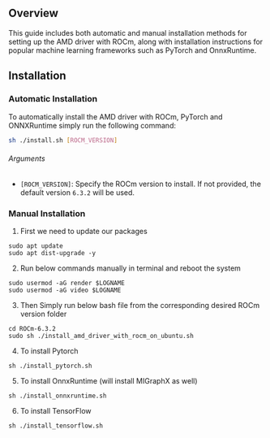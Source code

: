 ## Overview

This guide includes both automatic and manual installation methods for setting up the AMD driver with ROCm, along with installation instructions for popular machine learning frameworks such as PyTorch and OnnxRuntime.

## Installation

### Automatic Installation

To automatically install the AMD driver with ROCm, PyTorch and ONNXRuntime simply run the following command:

```bash
sh ./install.sh [ROCM_VERSION]
```
###### Arguments

- `[ROCM_VERSION]`: Specify the ROCm version to install. If not provided, the default version `6.3.2` will be used.


### Manual Installation

1. First we need to update our packages
```
sudo apt update
sudo apt dist-upgrade -y
```
2. Run below commands manually in terminal and reboot the system
```
sudo usermod -aG render $LOGNAME
sudo usermod -aG video $LOGNAME
```
3. Then Simply run below bash file from the corresponding desired ROCm version folder
```
cd ROCm-6.3.2
sudo sh ./install_amd_driver_with_rocm_on_ubuntu.sh
```
4. To install Pytorch
```
sh ./install_pytorch.sh
```
5. To install OnnxRuntime (will install MIGraphX as well)
```
sh ./install_onnxruntime.sh
```
6. To install TensorFlow
```
sh ./install_tensorflow.sh
```
